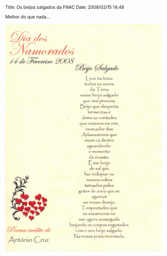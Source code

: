 Title: Os beijos salgados da FNAC
Date: 2008/02/15 14:48

Melhor do que nada...

![Antonio Cruz](antonio_cruz.jpg)
